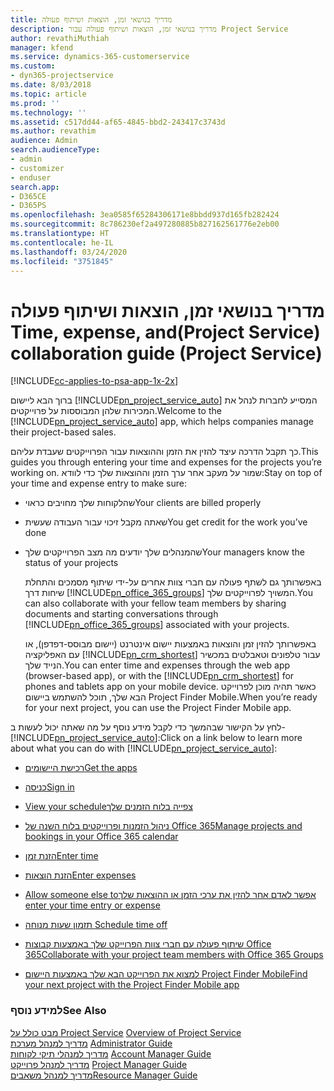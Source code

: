 ```yaml
---
title: ‏‫מדריך בנושאי זמן, הוצאות ושיתוף פעולה
description: מדריך בנושאי זמן, הוצאות ושיתוף פעולה עבור Project Service
author: revathiMuthiah
manager: kfend
ms.service: dynamics-365-customerservice
ms.custom:
- dyn365-projectservice
ms.date: 8/03/2018
ms.topic: article
ms.prod: ''
ms.technology: ''
ms.assetid: c517dd44-af65-4845-bbd2-243417c3743d
ms.author: revathim
audience: Admin
search.audienceType:
- admin
- customizer
- enduser
search.app:
- D365CE
- D365PS
ms.openlocfilehash: 3ea0585f65284306171e8bbdd937d165fb282424
ms.sourcegitcommit: 8c786230ef2a497280885b827162561776e2eb00
ms.translationtype: HT
ms.contentlocale: he-IL
ms.lasthandoff: 03/24/2020
ms.locfileid: "3751845"
---
```

# <a name="time-expense-and-collaboration-guide-project-service"></a><span data-ttu-id="fd819-103">‬‏‫‏‫מדריך בנושאי זמן, הוצאות ושיתוף פעולה (Project Service)</span><span class="sxs-lookup"><span data-stu-id="fd819-103">Time, expense, and collaboration guide (Project Service)</span></span>

[!INCLUDE[cc-applies-to-psa-app-1x-2x](../includes/cc-applies-to-psa-app-1x-2x.md)]

<span data-ttu-id="fd819-104">ברוך הבא ליישום [!INCLUDE[pn_project_service_auto](../includes/pn-project-service-auto.md)] המסייע לחברות לנהל את המכירות שלהן המבוססות על פרוייקטים.</span><span class="sxs-lookup"><span data-stu-id="fd819-104">Welcome to the [!INCLUDE[pn_project_service_auto](../includes/pn-project-service-auto.md)] app, which helps companies manage their project-based sales.</span></span> 
  
 <span data-ttu-id="fd819-105">כך תקבל הדרכה עיצד להזין את הזמן וההוצאות עבור הפרוייקטים שעבדת עליהם.</span><span class="sxs-lookup"><span data-stu-id="fd819-105">This guides you through entering your time and expenses for the projects you’re working on.</span></span> <span data-ttu-id="fd819-106">שמור על מעקב אחר ערך הזמן וההוצאות שלך כדי לוודא:</span><span class="sxs-lookup"><span data-stu-id="fd819-106">Stay on top of your time and expense entry to make sure:</span></span>  
  
- <span data-ttu-id="fd819-107">שהלקוחות שלך מחויבים כראוי</span><span class="sxs-lookup"><span data-stu-id="fd819-107">Your clients are billed properly</span></span>  
  
- <span data-ttu-id="fd819-108">שאתה מקבל זיכוי עבור העבודה שעשית</span><span class="sxs-lookup"><span data-stu-id="fd819-108">You get credit for the work you’ve done</span></span>  
  
- <span data-ttu-id="fd819-109">שהמנהלים שלך יודעים מה מצב הפרוייקטים שלך</span><span class="sxs-lookup"><span data-stu-id="fd819-109">Your managers know the status of your projects</span></span>  
  
  <span data-ttu-id="fd819-110">באפשרותך גם לשתף פעולה עם חברי צוות אחרים על-ידי שיתוף מסמכים והתחלת שיחות דרך [!INCLUDE[pn_office_365_groups](../includes/pn-office-365-groups.md)] המשויך לפרוייקטים שלך.</span><span class="sxs-lookup"><span data-stu-id="fd819-110">You can also collaborate with your fellow team members by sharing documents and starting conversations through [!INCLUDE[pn_office_365_groups](../includes/pn-office-365-groups.md)] associated with your projects.</span></span>  
  
  <span data-ttu-id="fd819-111">באפשרותך להזין זמן והוצאות באמצעות יישום אינטרנט (יישום מבוסס-דפדפן), או עם האפליקציה [!INCLUDE[pn_crm_shortest](../includes/pn-crm-shortest.md)] עבור טלפונים וטאבלטים במכשיר הנייד שלך.</span><span class="sxs-lookup"><span data-stu-id="fd819-111">You can enter time and expenses through the web app (browser-based app), or with the [!INCLUDE[pn_crm_shortest](../includes/pn-crm-shortest.md)] for phones and tablets app on your mobile device.</span></span> <span data-ttu-id="fd819-112">כאשר תהיה מוכן לפרוייקט הבא שלך, תוכל להשתמש ביישום Project Finder Mobile.</span><span class="sxs-lookup"><span data-stu-id="fd819-112">When you’re ready for your next project, you can use the Project Finder Mobile app.</span></span>  
  
<span data-ttu-id="fd819-113">לחץ על הקישור שבהמשך כדי לקבל מידע נוסף על מה שאתה יכול לעשות ב- [!INCLUDE[pn_project_service_auto](../includes/pn-project-service-auto.md)]:</span><span class="sxs-lookup"><span data-stu-id="fd819-113">Click on a link below to learn more about what you can do with [!INCLUDE[pn_project_service_auto](../includes/pn-project-service-auto.md)]:</span></span>  
  
-   [<span data-ttu-id="fd819-114">רכישת היישומים</span><span class="sxs-lookup"><span data-stu-id="fd819-114">Get the apps</span></span>](../project-service/get-apps.md)  
  
-   [<span data-ttu-id="fd819-115">כניסה</span><span class="sxs-lookup"><span data-stu-id="fd819-115">Sign in</span></span>](../project-service/sign-in.md)  
  
-   [<span data-ttu-id="fd819-116">‏‫צפייה בלוח הזמנים שלך</span><span class="sxs-lookup"><span data-stu-id="fd819-116">View your schedule</span></span>](../project-service/view-schedule.md)  
  
-   [<span data-ttu-id="fd819-117">ניהול הזמנות ופרוייקטים בלוח השנה של Office 365</span><span class="sxs-lookup"><span data-stu-id="fd819-117">Manage projects and bookings in your Office 365 calendar</span></span>](../project-service/manage-project-bookings-office-365-calendar.md)  
  
-   [<span data-ttu-id="fd819-118">הזנת זמן</span><span class="sxs-lookup"><span data-stu-id="fd819-118">Enter time</span></span>](../project-service/enter-time.md)  
  
-   [<span data-ttu-id="fd819-119">הזנת הוצאות</span><span class="sxs-lookup"><span data-stu-id="fd819-119">Enter expenses</span></span>](../project-service/enter-expenses.md)  
  
-   [<span data-ttu-id="fd819-120">‏‫אפשר לאדם אחר להזין את ערכי הזמן או ההוצאות שלך</span><span class="sxs-lookup"><span data-stu-id="fd819-120">Allow someone else to enter your time entry or expense</span></span>](../project-service/allow-someone-else-enter-time-entry-expense.md)  
  
-   [<span data-ttu-id="fd819-121">תזמון שעות מנוחה </span><span class="sxs-lookup"><span data-stu-id="fd819-121">Schedule time off</span></span>](../project-service/schedule-time-off.md)  
  
-   [<span data-ttu-id="fd819-122">שיתוף פעולה עם חברי צוות הפרוייקט שלך באמצעות קבוצות Office 365</span><span class="sxs-lookup"><span data-stu-id="fd819-122">Collaborate with your project team members with Office 365 Groups</span></span>](../project-service/collaborate-project-team-members-office-365-groups.md)  
  
-   [<span data-ttu-id="fd819-123">למצוא את הפרוייקט הבא שלך באמצעות היישום Project Finder Mobile</span><span class="sxs-lookup"><span data-stu-id="fd819-123">Find your next project with the Project Finder Mobile app</span></span>](../project-service/find-next-project-finder-mobile-app.md)  
  
### <a name="see-also"></a><span data-ttu-id="fd819-124">למידע נוסף</span><span class="sxs-lookup"><span data-stu-id="fd819-124">See Also</span></span>  
 <span data-ttu-id="fd819-125">[מבט כולל על Project Service](../project-service/overview.md) </span><span class="sxs-lookup"><span data-stu-id="fd819-125">[Overview of Project Service](../project-service/overview.md) </span></span>  
 <span data-ttu-id="fd819-126">[מדריך למנהל מערכת](../project-service/admin-guide.md) </span><span class="sxs-lookup"><span data-stu-id="fd819-126">[Administrator Guide](../project-service/admin-guide.md) </span></span>  
 <span data-ttu-id="fd819-127">[מדריך למנהלי תיקי לקוחות](../project-service/account-manager-guide.md) </span><span class="sxs-lookup"><span data-stu-id="fd819-127">[Account Manager Guide](../project-service/account-manager-guide.md) </span></span>  
 <span data-ttu-id="fd819-128">[מדריך למנהל פרוייקט](../project-service/project-manager-guide.md) </span><span class="sxs-lookup"><span data-stu-id="fd819-128">[Project Manager Guide](../project-service/project-manager-guide.md) </span></span>  
 [<span data-ttu-id="fd819-129">מדריך למנהל משאבים</span><span class="sxs-lookup"><span data-stu-id="fd819-129">Resource Manager Guide</span></span>](../project-service/resource-manager-guide.md)   
